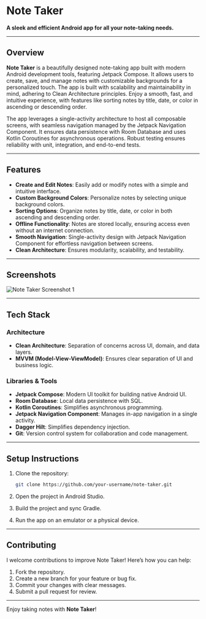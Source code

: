 # Note Taker

**A sleek and efficient Android app for all your note-taking needs.**

---

## **Overview**

**Note Taker** is a beautifully designed note-taking app built with modern Android development tools, featuring Jetpack Compose. It allows users to create, save, and manage notes with customizable backgrounds for a personalized touch. The app is built with scalability and maintainability in mind, adhering to Clean Architecture principles. Enjoy a smooth, fast, and intuitive experience, with features like sorting notes by title, date, or color in ascending or descending order.

The app leverages a single-activity architecture to host all composable screens, with seamless navigation managed by the Jetpack Navigation Component. It ensures data persistence with Room Database and uses Kotlin Coroutines for asynchronous operations. Robust testing ensures reliability with unit, integration, and end-to-end tests.

---

## **Features**

- **Create and Edit Notes**: Easily add or modify notes with a simple and intuitive interface.
- **Custom Background Colors**: Personalize notes by selecting unique background colors.
- **Sorting Options**: Organize notes by title, date, or color in both ascending and descending order.
- **Offline Functionality**: Notes are stored locally, ensuring access even without an internet connection.
- **Smooth Navigation**: Single-activity design with Jetpack Navigation Component for effortless navigation between screens.
- **Clean Architecture**: Ensures modularity, scalability, and testability.

---

## **Screenshots**

![Note Taker Screenshot 1](https://github.com/user-attachments/assets/beaf961e-27bf-4be2-9fee-0e5946ebb7fa)

---

## **Tech Stack**

### **Architecture**
- **Clean Architecture**: Separation of concerns across UI, domain, and data layers.
- **MVVM (Model-View-ViewModel)**: Ensures clear separation of UI and business logic.

### **Libraries & Tools**
- **Jetpack Compose**: Modern UI toolkit for building native Android UI.
- **Room Database**: Local data persistence with SQL.
- **Kotlin Coroutines**: Simplifies asynchronous programming.
- **Jetpack Navigation Component**: Manages in-app navigation in a single activity.
- **Dagger Hilt**: Simplifies dependency injection.
- **Git**: Version control system for collaboration and code management.

---

## **Setup Instructions**

1. Clone the repository:
   ```bash
   git clone https://github.com/your-username/note-taker.git
   ```

2. Open the project in Android Studio.

3. Build the project and sync Gradle.

4. Run the app on an emulator or a physical device.

---

## **Contributing**

I welcome contributions to improve Note Taker! Here’s how you can help:

1. Fork the repository.
2. Create a new branch for your feature or bug fix.
3. Commit your changes with clear messages.
4. Submit a pull request for review.


---

Enjoy taking notes with **Note Taker**!

